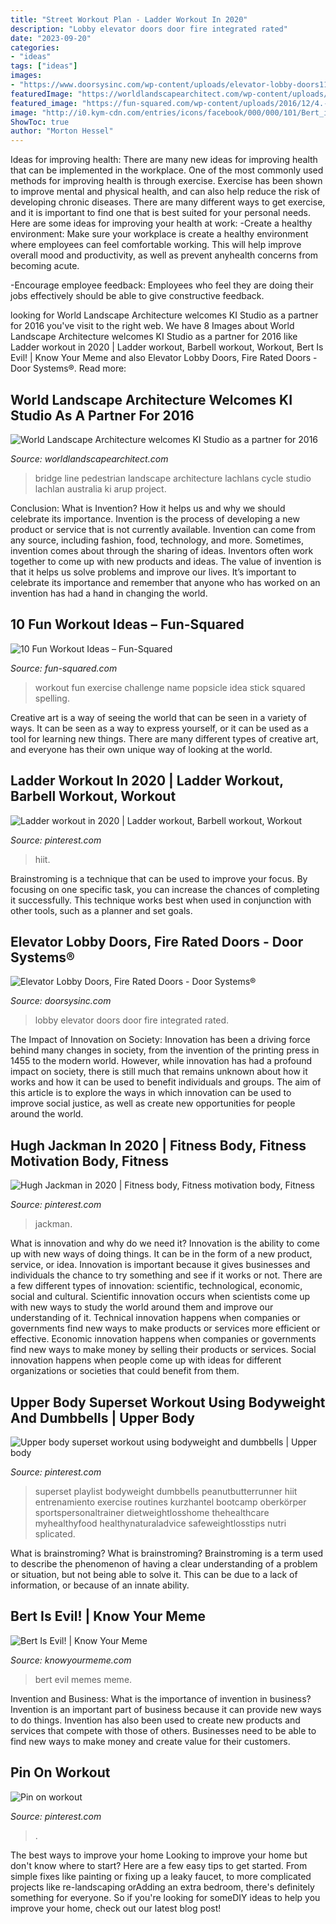 ```yaml
---
title: "Street Workout Plan - Ladder Workout In 2020"
description: "Lobby elevator doors door fire integrated rated"
date: "2023-09-20"
categories:
- "ideas"
tags: ["ideas"]
images:
- "https://www.doorsysinc.com/wp-content/uploads/elevator-lobby-doors11-773x1030.jpg"
featuredImage: "https://worldlandscapearchitect.com/wp-content/uploads/2016/01/KIS-Intro-Lachlans-Line-Bridge.jpg"
featured_image: "https://fun-squared.com/wp-content/uploads/2016/12/4.-The-Popsicle-Stick-Workout-This-fun-exercise-idea-makes-everyday-a-new-challenge.jpg"
image: "http://i0.kym-cdn.com/entries/icons/facebook/000/000/101/Bert_is_Evil.jpg"
ShowToc: true
author: "Morton Hessel"
---
```



Ideas for improving health:
There are many new ideas for improving health that can be implemented in the workplace. One of the most commonly used methods for improving health is through exercise. Exercise has been shown to improve mental and physical health, and can also help reduce the risk of developing chronic diseases. There are many different ways to get exercise, and it is important to find one that is best suited for your personal needs. Here are some ideas for improving your health at work: 
-Create a healthy environment: Make sure your workplace is create a healthy environment where employees can feel comfortable working. This will help improve overall mood and productivity, as well as prevent anyhealth concerns from becoming acute. 

-Encourage employee feedback: Employees who feel they are doing their jobs effectively should be able to give constructive feedback.

	

		
looking for World Landscape Architecture welcomes KI Studio as a partner for 2016 you've visit to the right web. We have 8 Images about World Landscape Architecture welcomes KI Studio as a partner for 2016 like Ladder workout in 2020 | Ladder workout, Barbell workout, Workout, Bert Is Evil! | Know Your Meme and also Elevator Lobby Doors, Fire Rated Doors - Door Systems®. Read more:
		
    
## World Landscape Architecture Welcomes KI Studio As A Partner For 2016

<img loading=lazy src="https://worldlandscapearchitect.com/wp-content/uploads/2016/01/KIS-Intro-Lachlans-Line-Bridge.jpg" onerror="this.onerror=null;this.src='https://tse4.mm.bing.net/th?id=OIP._4wYn-OnnrdMeyNIGh8t1QHaEj&amp;pid=15.1';" alt="World Landscape Architecture welcomes KI Studio as a partner for 2016">

_Source: worldlandscapearchitect.com_

>bridge line pedestrian landscape architecture lachlans cycle studio lachlan australia ki arup project. 

	

Conclusion: What is Invention? How it helps us and why we should celebrate its importance.
Invention is the process of developing a new product or service that is not currently available. Invention can come from any source, including fashion, food, technology, and more. Sometimes, invention comes about through the sharing of ideas. Inventors often work together to come up with new products and ideas. The value of invention is that it helps us solve problems and improve our lives. It’s important to celebrate its importance and remember that anyone who has worked on an invention has had a hand in changing the world.

    
## 10 Fun Workout Ideas – Fun-Squared

<img loading=lazy src="https://fun-squared.com/wp-content/uploads/2016/12/4.-The-Popsicle-Stick-Workout-This-fun-exercise-idea-makes-everyday-a-new-challenge.jpg" onerror="this.onerror=null;this.src='https://tse2.mm.bing.net/th?id=OIP.wrrxH6ahSiPSzcDR6N9ixAHaRV&amp;pid=15.1';" alt="10 Fun Workout Ideas – Fun-Squared">

_Source: fun-squared.com_

>workout fun exercise challenge name popsicle idea stick squared spelling. 

	

Creative art is a way of seeing the world that can be seen in a variety of ways. It can be seen as a way to express yourself, or it can be used as a tool for learning new things. There are many different types of creative art, and everyone has their own unique way of looking at the world.

    
## Ladder Workout In 2020 | Ladder Workout, Barbell Workout, Workout

<img loading=lazy src="https://i.pinimg.com/736x/68/ed/63/68ed6370df3f083a7397dbdc9656cd3f.jpg" onerror="this.onerror=null;this.src='https://tse3.mm.bing.net/th?id=OIP.A02Nv8YxO-umJo7odabh4wHaLH&amp;pid=15.1';" alt="Ladder workout in 2020 | Ladder workout, Barbell workout, Workout">

_Source: pinterest.com_

>hiit. 

	

Brainstroming is a technique that can be used to improve your focus. By focusing on one specific task, you can increase the chances of completing it successfully. This technique works best when used in conjunction with other tools, such as a planner and set goals.

    
## Elevator Lobby Doors, Fire Rated Doors - Door Systems®

<img loading=lazy src="https://www.doorsysinc.com/wp-content/uploads/elevator-lobby-doors11-773x1030.jpg" onerror="this.onerror=null;this.src='https://tse2.mm.bing.net/th?id=OIP.-PeBVGnyj7WkuFJiz0CKOgHaJ3&amp;pid=15.1';" alt="Elevator Lobby Doors, Fire Rated Doors - Door Systems®">

_Source: doorsysinc.com_

>lobby elevator doors door fire integrated rated. 

	

The Impact of Innovation on Society:
Innovation has been a driving force behind many changes in society, from the invention of the printing press in 1455 to the modern world. However, while innovation has had a profound impact on society, there is still much that remains unknown about how it works and how it can be used to benefit individuals and groups. The aim of this article is to explore the ways in which innovation can be used to improve social justice, as well as create new opportunities for people around the world.

    
## Hugh Jackman In 2020 | Fitness Body, Fitness Motivation Body, Fitness

<img loading=lazy src="https://i.pinimg.com/736x/26/be/2f/26be2f93891a2e59d445f7206f6cf0c8.jpg" onerror="this.onerror=null;this.src='https://tse1.mm.bing.net/th?id=OIP.SZvLfeW82lWsdiDKmi4wCAAAAA&amp;pid=15.1';" alt="Hugh Jackman in 2020 | Fitness body, Fitness motivation body, Fitness">

_Source: pinterest.com_

>jackman. 

	

What is innovation and why do we need it?
Innovation is the ability to come up with new ways of doing things. It can be in the form of a new product, service, or idea. Innovation is important because it gives businesses and individuals the chance to try something and see if it works or not.
There are a few different types of innovation: scientific, technological, economic, social and cultural. Scientific innovation occurs when scientists come up with new ways to study the world around them and improve our understanding of it. Technical innovation happens when companies or governments find new ways to make products or services more efficient or effective. Economic innovation happens when companies or governments find new ways to make money by selling their products or services. Social innovation happens when people come up with ideas for different organizations or societies that could benefit from them.

    
## Upper Body Superset Workout Using Bodyweight And Dumbbells | Upper Body

<img loading=lazy src="https://i.pinimg.com/736x/8e/7e/7f/8e7e7f318e9243a3eded6f071f05ae27.jpg" onerror="this.onerror=null;this.src='https://tse4.mm.bing.net/th?id=OIP.xfxonzwFC_EmWToHJS-1VAHaLH&amp;pid=15.1';" alt="Upper body superset workout using bodyweight and dumbbells | Upper body">

_Source: pinterest.com_

>superset playlist bodyweight dumbbells peanutbutterrunner hiit entrenamiento exercise routines kurzhantel bootcamp oberkörper sportspersonaltrainer dietweightlosshome thehealthcare myhealthyfood healthynaturaladvice safeweightlosstips nutri splicated. 

	

What is brainstroming?
What is brainstroming? Brainstroming is a term used to describe the phenomenon of having a clear understanding of a problem or situation, but not being able to solve it. This can be due to a lack of information, or because of an innate ability.

    
## Bert Is Evil! | Know Your Meme

<img loading=lazy src="http://i0.kym-cdn.com/entries/icons/facebook/000/000/101/Bert_is_Evil.jpg" onerror="this.onerror=null;this.src='https://tse3.mm.bing.net/th?id=OIP.Xs6S65Do0T7mLym4_dUvpQHaLE&amp;pid=15.1';" alt="Bert Is Evil! | Know Your Meme">

_Source: knowyourmeme.com_

>bert evil memes meme. 

	

Invention and Business: What is the importance of invention in business?
Invention is an important part of business because it can provide new ways to do things. Invention has also been used to create new products and services that compete with those of others. Businesses need to be able to find new ways to make money and create value for their customers.

    
## Pin On Workout

<img loading=lazy src="https://i.pinimg.com/736x/60/91/7a/60917ab52a8e458633c1d6b8c0ae37b3.jpg" onerror="this.onerror=null;this.src='https://tse2.mm.bing.net/th?id=OIP.ZD8BldB-Sr0A5LpdIcBUugHaNN&amp;pid=15.1';" alt="Pin on workout">

_Source: pinterest.com_

>. 

	

The best ways to improve your home
Looking to improve your home but don't know where to start? Here are a few easy tips to get started. From simple fixes like painting or fixing up a leaky faucet, to more complicated projects like re-landscaping orAdding an extra bedroom, there's definitely something for everyone. So if you're looking for someDIY ideas to help you improve your home, check out our latest blog post!

